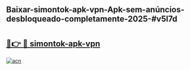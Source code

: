 ## Baixar-simontok-apk-vpn-Apk-sem-anúncios-desbloqueado-completamente-2025-#v5l7d

# <h2><a href="https://ainizakaria.my?title=simontok-apk-vpn&ref=20M">🔗👉 🔴 simontok-apk-vpn</a></h2>

[![acn](https://github.com/user-attachments/assets/0f9c940e-d8b0-45ae-aac7-cd30a18b3e1c)](https://ainizakaria.my?title=simontok-apk-vpn&ref=20M)

